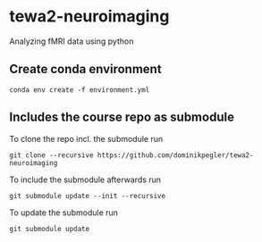# tewa2-neuroimaging
Analyzing fMRI data using python

## Create conda environment

`conda env create -f environment.yml`

## Includes the course repo as submodule

To clone the repo incl. the submodule run

`git clone --recursive https://github.com/dominikpegler/tewa2-neuroimaging`


To include the submodule afterwards run

`git submodule update --init --recursive`

To update the submodule run

`git submodule update`
